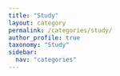 ```yaml
---
title: "Study"
layout: category
permalink: /categories/study/
author_profile: true
taxonomy: "Study"
sidebar:
  nav: "categories"
---
```


